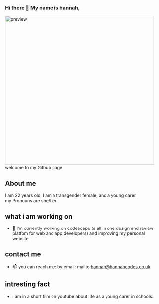 ### Hi there 👋 My name is hannah,

<img src="https://www.hannahcodes.co.uk/assets/images/home_pics/IMG_7063.JPG" alt="preview" width="480" height="480">
welcome to my Github page <br>

## About me
I am 22 years old, I am a transgender female, and a young carer
<br>
my Pronouns are she/her 

## what i am working on
- 🔭 I’m currently working on codescape (a all in one design and review platfom for web and app developers) and improving my personal website

## contact me
- 📫 you can reach me: by email: mailto:hannah@hannahcodes.co.uk

## intresting fact
- i am in a short film on youtube about life as a young carer in schools. 
